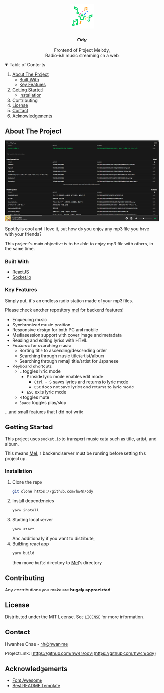 <!-- PROJECT LOGO -->
<br />
<p align="center">
  <a href="https://github.com/hw4n/ody">
    <img src=".github/logo.png" alt="Logo" width="80" height="80">
  </a>

  <h3 align="center">Ody</h3>

  <p align="center">
    Frontend of Project Melody,
    <br />
    Radio-ish music streaming on a web
  </p>
</p>

<!-- TABLE OF CONTENTS -->
<details open="open">
  <summary>Table of Contents</summary>
  <ol>
    <li>
      <a href="#about-the-project">About The Project</a>
      <ul>
        <li><a href="#built-with">Built With</a></li>
        <li><a href="#key-features">Key Features</a></li>
      </ul>
    </li>
    <li>
      <a href="#getting-started">Getting Started</a>
      <ul>
        <li><a href="#installation">Installation</a></li>
      </ul>
    </li>
    <li><a href="#contributing">Contributing</a></li>
    <li><a href="#license">License</a></li>
    <li><a href="#contact">Contact</a></li>
    <li><a href="#acknowledgements">Acknowledgements</a></li>
  </ol>
</details>

<!-- ABOUT THE PROJECT -->
## About The Project

<p align="center">
  <img src=".github/screenshot.png"/>
</p>

Spotify is cool and I love it, but how do you enjoy any mp3 file you have with your friends?

This project's main objective is to be able to enjoy mp3 file with others, in the same time.

### Built With

* [ReactJS](https://reactjs.org)
* [Socket.io](https://socket.io)

### Key Features

Simply put, it's an endless radio station made of your mp3 files.

Please check another repository [mel](https://github.com/hw4n/mel) for backend features!

* Enqueuing music
* Synchronized music position
* Responsive design for both PC and mobile
* Mediasession support with cover image and metadata
* Reading and editing lyrics with HTML
* Features for searching music
  * Sorting title to ascending/descending order
  * Searching through music title/artist/album
  * Searching through romaji title/artist for Japanese
* Keyboard shortcuts
  * ``L`` toggles lyric mode
    * ``E`` inside lyric mode enables edit mode
      * ``Ctrl + S`` saves lyrics and returns to lyric mode
      * ``ESC`` does not save lyrics and returns to lyric mode
    * ``ESC`` exits lyric mode
  * ``M`` toggles mute
  * ``Space`` toggles play/stop

...and small features that I did not write

<!-- GETTING STARTED -->
## Getting Started

This project uses `socket.io` to transport music data such as title, artist, and album.

This means [Mel](https://github.com/hw4n/mel), a backend server must be running before setting this project up.

### Installation

1. Clone the repo
   ```sh
   git clone https://github.com/hw4n/ody
   ```
2. Install dependencies
   ```sh
   yarn install
   ```
3. Starting local server
   ```sh
   yarn start
   ```
   And additionally if you want to distribute,
4. Building react app
   ```sh
   yarn build
   ```
   then move `build` directory to [Mel](https://github.com/hw4n/mel)'s directory

<!-- CONTRIBUTING -->
## Contributing

Any contributions you make are **hugely appreciated**.

<!-- LICENSE -->
## License

Distributed under the MIT License. See `LICENSE` for more information.

<!-- CONTACT -->
## Contact

Hwanhee Chae - hh@hwan.me

Project Link: [https://github.com/hw4n/ody](https://github.com/hw4n/ody)

<!-- ACKNOWLEDGEMENTS -->
## Acknowledgements
* [Font Awesome](https://fontawesome.com)
* [Best README Template](https://github.com/othneildrew/Best-README-Template)
